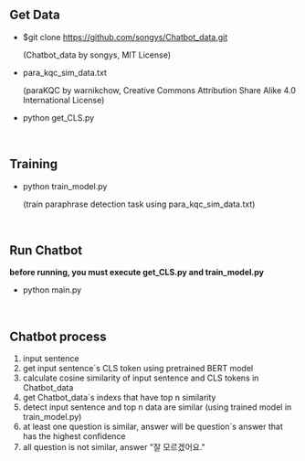 ## Get Data

- $git clone https://github.com/songys/Chatbot_data.git

  (Chatbot_data by songys, MIT License)

- para_kqc_sim_data.txt

  (paraKQC by warnikchow, Creative Commons Attribution Share Alike 4.0 International License)
 
 - python get_CLS.py

<br>

## Training
 
- python train_model.py

  (train paraphrase detection task using para_kqc_sim_data.txt)

<br>

## Run Chatbot

__before running, you must execute get_CLS.py and train_model.py__ 

- python main.py

<br>

## Chatbot process

1. input sentence
2. get input sentence`s CLS token using pretrained BERT model
3. calculate cosine similarity of input sentence and CLS tokens in Chatbot_data
4. get Chatbot_data`s indexs that have top n similarity
5. detect input sentence and top n data are similar (using trained model in train_model.py)
6. at least one question is similar, answer will be question`s answer that has the highest confidence
7. all question is not similar, answer  "잘 모르겠어요."

